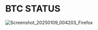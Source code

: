 # BTC STATUS

![Screenshot_20250109_004203_Firefox](https://github.com/user-attachments/assets/419b6131-de00-423b-ac69-324b414fcc56)
